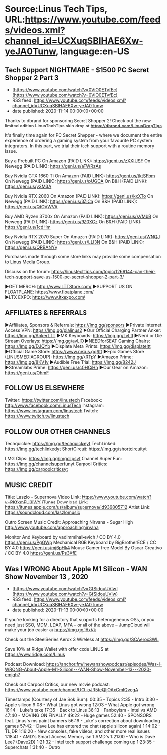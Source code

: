 # Source:Linus Tech Tips, URL:https://www.youtube.com/feeds/videos.xml?channel_id=UCXuqSBlHAE6Xw-yeJA0Tunw, language:en-US

## Tech Support NIGHTMARE - $1500 PC Secret Shopper 2 Part 3
 - [https://www.youtube.com/watch?v=0ViO0ETvfEc](https://www.youtube.com/watch?v=0ViO0ETvfEc)
 - RSS feed: https://www.youtube.com/feeds/videos.xml?channel_id=UCXuqSBlHAE6Xw-yeJA0Tunw
 - date published: 2020-11-14 00:00:00+00:00

Thanks to dbrand for sponsoring Secret Shopper 2! Check out the new limited edition LinusTechTips skin drop at https://dbrand.com/LinusDropTips

It's finally time again for PC Secret Shopper - where we document the entire experience of ordering a gaming system from your favourite PC system integrators. In this part, we trial their tech support with a routine memory issue.

Buy a Prebuilt PC
On Amazon (PAID LINK): https://geni.us/zXXIUSF
On Newegg (PAID LINK): https://geni.us/aFWRzAs

Buy Nvidia GTX 1660 Ti
On Amazon (PAID LINK): https://geni.us/tktSFbm
On Newegg (PAID LINK): https://geni.us/pUGCA
On B&H (PAID LINK): https://geni.us/y3M3A

Buy Nvidia RTX 2060
On Amazon (PAID LINK): https://geni.us/kxXTo
On Newegg (PAID LINK): https://geni.us/3ZlCa
On B&H (PAID LINK): https://geni.us/QtOVWVA

Buy AMD Ryzen 3700x
On Amazon (PAID LINK): https://geni.us/sVMbB
On Newegg (PAID LINK): https://geni.us/9Z0XCz
On B&H (PAID LINK): https://geni.us/1cdHm

Buy Nvidia RTX 2070 Super
On Amazon (PAID LINK): https://geni.us/WNQJ
On Newegg (PAID LINK): https://geni.us/LLl3N
On B&H (PAID LINK): https://geni.us/QRBANYy

Purchases made through some store links may provide some compensation to Linus Media Group.

Discuss on the forum: https://linustechtips.com/topic/1269144-can-their-tech-support-save-us-1500-pc-secret-shopper-2-part-3/

►GET MERCH: http://www.LTTStore.com/
►SUPPORT US ON FLOATPLANE: https://www.floatplane.com/  
►LTX EXPO: https://www.ltxexpo.com/   

AFFILIATES & REFERRALS
---------------------------------------------------
►Affiliates, Sponsors & Referrals: https://lmg.gg/sponsors
►Private Internet Access VPN: https://lmg.gg/pialinus2
►Our Official Charging Partner Anker: https://lmg.gg/AnkerLTT
►MK Keyboards: https://lmg.gg/LyLtl
►Nerd or Die Stream Overlays: https://lmg.gg/avLlO
►NEEDforSEAT Gaming Chairs: https://lmg.gg/DJQYb
►Displate Metal Prints: https://lmg.gg/displateltt
►Official Game Store: https://www.nexus.gg/ltt
►Epic Games Store (LINUSMEDIAGROUP): https://lmg.gg/kRTpY
►Amazon Prime: https://lmg.gg/8KV1v
►Audible Free Trial: https://lmg.gg/8242J
►Streamlabs Prime: https://geni.us/cOHCiHh
►Our Gear on Amazon: https://geni.us/OhmF

FOLLOW US ELSEWHERE
---------------------------------------------------  
Twitter: https://twitter.com/linustech
Facebook: http://www.facebook.com/LinusTech
Instagram: https://www.instagram.com/linustech
Twitch: https://www.twitch.tv/linustech

FOLLOW OUR OTHER CHANNELS
---------------------------------------------------  
Techquickie: https://lmg.gg/techquickieyt
TechLinked: https://lmg.gg/techlinkedyt
ShortCircuit: https://lmg.gg/shortcircuityt

LMG Clips: https://lmg.gg/lmgclipsyt
Channel Super Fun: https://lmg.gg/channelsuperfunyt
Carpool Critics: https://lmg.gg/carpoolcriticsyt

MUSIC CREDIT
---------------------------------------------------  
Title: Laszlo - Supernova
Video Link: https://www.youtube.com/watch?v=PKfxmFU3lWY
iTunes Download Link: https://itunes.apple.com/us/album/supernova/id936805712
Artist Link: https://soundcloud.com/laszlomusic

Outro Screen Music Credit: Approaching Nirvana - Sugar High http://www.youtube.com/approachingnirvana

Monitor And Keyboard by vadimmihalkevich / CC BY 4.0  https://geni.us/PgGWp
Mechanical RGB Keyboard by BigBrotherECE / CC BY 4.0 https://geni.us/mj6pHk4
Mouse Gamer free Model By Oscar Creativo / CC BY 4.0 https://geni.us/Ps3XfE

## Was I WRONG About Apple M1 Silicon - WAN Show November 13 , 2020
 - [https://www.youtube.com/watch?v=GfSidouUVlw](https://www.youtube.com/watch?v=GfSidouUVlw)
 - RSS feed: https://www.youtube.com/feeds/videos.xml?channel_id=UCXuqSBlHAE6Xw-yeJA0Tunw
 - date published: 2020-11-13 00:00:00+00:00

If you’re looking for a directory that supports heterogeneous OSs, or you need just SSO, MDM, LDAP, MFA – or all of the above – JumpCloud will make your job easier at https://lmg.gg/l6xKk 

Check out the SteelSeries Aerox 3 Wireless at https://lmg.gg/SCAerox3WL 

Save 10% at Ridge Wallet with offer code LINUS at https://www.ridge.com/Linus 

Podcast Download: https://anchor.fm/thewanshowpodcast/episodes/Was-I-WRONG-About-Apple-M1-Silicon---WAN-Show-November-13---2020-emjqh7

Check out Carpool Critics, our new movie podcast: https://www.youtube.com/channel/UCt-oJR5teQIjOAxCmIQvcgA

Timestamps (Courtesy of Jae Sok Surh):
00:35 - Topics
2:35 - Intro
3:30 - Apple silicon
        9:08 - What Linus got wrong
        12:03 - What Apple got wrong
        16:14 - Luke's take
        17:35 - Back to Linus
        36:13 - Fanboyism - Intel vs AMD
47:40 - MOVING ON FINALLY
49:22 - Huge games
52:40 - SPONSORS feat. Linus's ms paint banners
56:19 - Luke's correction about downloading games
57:42 - Dave Lee has entered the chat (apple silicon again)
        1:14:02 - TL;DR
1:16:20 - New consoles, fake videos, and other more real issues
1:18:41 - AMD's Smart Access Memory isn't AMD's
1:21:00 - Who is Dave Lee? (Dave2D)
1:21:32 - Intel tech support challenge coming up
1:23:35 - Superchats
1:31:40 - Outro

